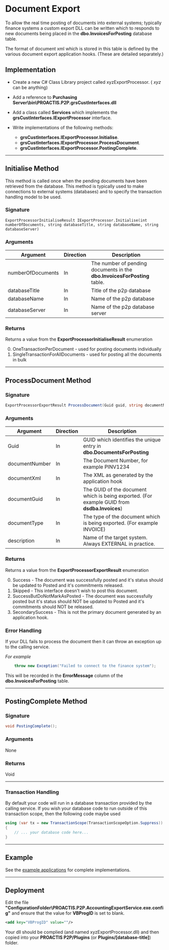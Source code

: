 # Document Export
To allow the real time posting of documents into external systems; typically finance systems a custom export DLL can be written which to responds to new documents being placed in the __dbo.InvoicesForPosting__ database table.

The format of document xml which is stored in this table is defined by the various document export application hooks.  (These are detailed separately.)


## Implementation
+ Create a new C# Class Library project called xyzExportProcessor. ( _xyz_ can be anything)

+ Add a reference to __Purchasing Server\bin\PROACTIS.P2P.grsCustInterfaces.dll__

+ Add a class called __Services__ which implements the __grsCustInterfaces.IExportProcessor__ interface.

+ Write implementations of the following methods:
    - __grsCustInterfaces.IExportProcessor.Initialise__.
    - __grsCustInterfaces.IExportProcessor.ProcessDocument__.
    - __grsCustInterfaces.IExportProcessor.PostingComplete__.

---

## Initialise Method

This method is called once when the pending documents have been retrieved from the database.  This method is typically used to make connections to external systems (databases) and to specify the transaction handling model to be used.

### Signature
```
ExportProcessorInitialiseResult IExportProcessor.Initialise(int numberOfDocuments, string databaseTitle, string databaseName, string databaseServer)
```

### Arguments

| Argument      | Direction | Description
| ------------- | --------- | ------------ |
| numberOfDocuments    | In        | The number of pending documents in the __dbo.InvoicesForPosting__ table. |
| databaseTitle  | In        | Title of the p2p database |
| databaseName  | In        | Name of the p2p database |
| databaseServer  | In        | Name of the p2p database server |


### Returns

Returns a value from the __ExportProcessorInitialiseResult__ enumeration

0. OneTransactionPerDocument - used for posting documents individually
1. SingleTransactionForAllDocuments - used for posting all the documents in bulk

---

## ProcessDocument Method

### Signature
```csharp
ExportProcessorExportResult ProcessDocument(Guid guid, string documentNumber, string documentXml, Guid documentGuid, string documentType, string description);
```

### Arguments

| Argument      | Direction | Description
| ------------- | --------- | ------------ |
| Guid    | In        | GUID which identifies the unique entry in __dbo.DocumentsForPosting__ |
| documentNumber  | In        | The Document Number,  for example PINV1234 |
| documentXml  | In        | The XML as generated by the application hook |
| documentGuid  | In        | The GUID of the document which is being exported. (For example GUID from __dsdba.Invoices__) |
| documentType  | In        | The type of the document which is being exported. (For example INVOICE) |
| description  | In        | Name of the target system.  Always EXTERNAL in practice. |


### Returns

Returns a value from the __ExportProcessorExportResult__ enumeration

0. Success - The document was successfully posted and it's status should be updated to Posted and it's commitments released.
1. Skipped - This interface doesn't wish to post this document.
2. SuccessButDoNotMarkAsPosted - The document was successfully posted but it's status should NOT be updated to Posted and it's commitments should NOT be released. 
3. SecondarySuccess - This is not the primary document generated by an application hook.

### Error Handling

If your DLL fails to process the document then it can throw an exception up to the calling service.

_For example_
```csharp
    throw new Exception("Failed to connect to the finance system");
```

This will be recorded in the __ErrorMessage__ column of the __dbo.InvoicesForPosting__ table.

---

## PostingComplete Method

### Signature
```csharp
void PostingComplete();
```

### Arguments

None

### Returns

Void

---






### Transaction Handling

By default your code will run in a database transaction provided by the calling service.  If you wish your database code to run outside of this transaction scope,  then the following code maybe used

```csharp
using (var tx = new TransactionScope(TransactionScopeOption.Suppress))
{
    // ... your database code here...
}
```

---

## Example

See the [example applications](https://github.com/proactis-documentation/ExampleApplications/tree/master/P2P/Exports) for complete implementations.

---

## Deployment

Edit the file __"ConfigurationFolder\PROACTIS.P2P.AccountingExportService.exe.config"__ and ensure that the value for __VBProgID__ is set to blank.

```xml
<add key="VBProgID" value=""/>
```

Your dll should be complied (and named xyzExportProcessor.dll) and then copied into your __PROACTIS P2P/Plugins__  (or __Plugins/[database-title]__) folder.


